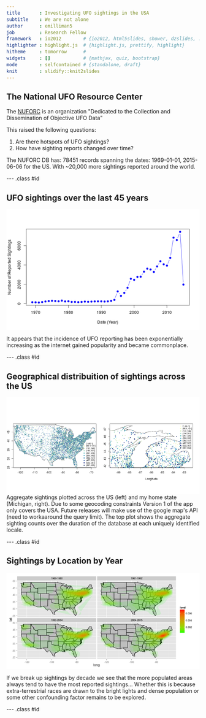 ```yaml
---
title       : Investigating UFO sightings in the USA
subtitle    : We are not alone
author      : emilliman5
job         : Research Fellow
framework   : io2012        # {io2012, html5slides, shower, dzslides, ...}
highlighter : highlight.js  # {highlight.js, prettify, highlight}
hitheme     : tomorrow      # 
widgets     : []            # {mathjax, quiz, bootstrap}
mode        : selfcontained # {standalone, draft}
knit        : slidify::knit2slides
---
```


## The National UFO Resource Center
The [NUFORC](http://nuforc.org) is an organization "Dedicated to the Collection and Dissemination of Objective UFO Data" 

This raised the following questions:
  1.  Are there hotspots of UFO sightings?
  2.  How have sighting reports changed over time?

The NUFORC DB has:
  78451 records spanning the dates: 1969-01-01, 2015-06-06 for the US. With ~20,000 more sightings reported around the world.

--- .class #id 

## UFO sightings over the last 45 years
<img src="assets/fig/unnamed-chunk-1-1.png" title="plot of chunk unnamed-chunk-1" alt="plot of chunk unnamed-chunk-1" style="display: block; margin: auto;" />

It appears that the incidence of UFO reporting has been exponentially increasing as the internet gained popularity and became commonplace.

--- .class #id

## Geographical distribuition of sightings across the US
<img src="assets/fig/unnamed-chunk-2-1.png" title="plot of chunk unnamed-chunk-2" alt="plot of chunk unnamed-chunk-2" style="display: block; margin: auto;" />
Aggregate sightings plotted across the US (left) and my home state (Michigan, right). Due to some geocoding constraints Version 1 of the app only covers the USA. Future releases will make use of the google map's API (need to workaaround the query limit). The top plot shows the aggregate sighting counts over the duration of the database at each uniquely identified locale.

--- .class #id

## Sightings by Location by Year
<img src="assets/fig/unnamed-chunk-3-1.png" title="plot of chunk unnamed-chunk-3" alt="plot of chunk unnamed-chunk-3" style="display: block; margin: auto;" />

If we break up sightings by decade we see that the more populated areas always tend to have the most reported sightings... Whether this is because extra-terrestrial races are drawn to the bright lights and dense population or some other confounding factor remains to be explored.

--- .class #id
